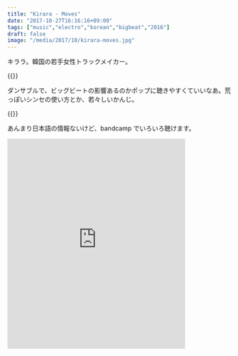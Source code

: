 ```yaml
---
title: "Kirara - Moves"
date: "2017-10-27T16:16:16+09:00"
tags: ["music","electro","korean","bigbeat","2016"]
draft: false
image: "/media/2017/10/kirara-moves.jpg"
---
```


キララ。韓国の若手女性トラックメイカー。

{{<youtube src="3XseEQv1Ds4" title="Kirara - Blizzard">}}

ダンサブルで、ビッグビートの影響あるのかポップに聴きやすくていいなあ。荒っぽいシンセの使い方とか、若々しいかんじ。

{{<youtube src="52gz6gty8vE" title="Kirara - Featherdance">}}

あんまり日本語の情報ないけど、bandcamp でいろいろ聴けます。

<iframe style="border: 0; width: 400px; height: 472px;" src="https://bandcamp.com/EmbeddedPlayer/album=3748455255/size=large/bgcol=ffffff/linkcol=0687f5/artwork=small/transparent=true/" seamless><a href="http://stqpkiraradongjae.bandcamp.com/album/moves">moves by KIRARA</a></iframe>
